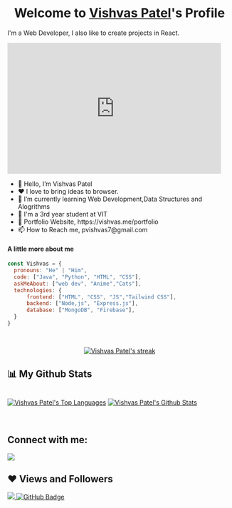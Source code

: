 <p align="center">
  <h1 align="center">Welcome to <a href="https://github.com/vishvas01">Vishvas Patel</a>'s Profile </h1>
</p>

<p> I'm a Web Developer, I also like to create projects in React.</p>
<iframe src="https://giphy.com/embed/Q2T7BXRiDFPJcPoA7Z" width="480" height="294" frameBorder="0" class="giphy-embed" allowFullScreen></iframe><p><a href="https://giphy.com/stickers/bringglobal-work-computer-laptop-Q2T7BXRiDFPJcPoA7Z"></a></p>
<ul>
  <li>👋 Hello, I’m Vishvas Patel</li>
  <li>❤️ I love to bring ideas to browser.</li>
  <li>🌱 I’m currently learning Web Development,Data Structures and Alogrithms</li>
  <li>💼 I'm a 3rd year student at VIT</li>
  <li>🧐 Portfolio Website, https://vishvas.me/portfolio</li>
  <li>📫 How to Reach me, pvishvas7@gmail.com</li>

  
</ul>

#### A little more about me
```javascript
const Vishvas = {
  pronouns: "He" | "Him",
  code: ["Java", "Python", "HTML", "CSS"],
  askMeAbout: ["web dev", "Anime","Cats"],
  technologies: {
      frontend: ["HTML", "CSS", "JS","Tailwind CSS"],
      backend: ["Node,js", "Express.js"],
      database: ["MongoDB", "Firebase"],
  }
}
```

<br/>

<p align="center">
    <a href="https://streak-stats.demolab.com?user=vishvas01&theme=dark">
        <img title="🔥 Get streak stats for your profile at git.io/streak-stats" alt="Vishvas Patel's streak" src="https://streak-stats.demolab.com?user=vishvas01&theme=dark"/>
    </a>
</p>

## 📊 My Github Stats

  <br/>
    <a href="https://github.com/vishvas01/github-readme-stats"><img alt="Vishvas Patel's Top Languages" src="https://github-readme-stats.vercel.app/api/top-langs/?username=vishvas01&langs_count=8&count_private=true&layout=compact&theme=react&hide_border=true&bg_color=0D1117" /></a>
    <a href="https://github.com/vishvas01/github-readme-stats"><img alt="Vishvas Patel's Github Stats" src="https://github-readme-stats.vercel.app/api?username=vishvas01&show_icons=true&count_private=true&theme=react&hide_border=true&bg_color=0D1117" /></a>

  <br/>
 


<br/>
<br/>

## Connect with me:
<p align="left">

<a href = "https://www.linkedin.com/in/vishvas-patel-6834781a0/"><img src="https://img.icons8.com/fluent/48/000000/linkedin.png"/></a>



</p>

## ❤ Views and Followers
<a href="https://github.com/vishvas01/github-profile-views-counter">
    <img src="https://komarev.com/ghpvc/?username=vishvas01">
</a>
<a href="https://github.com/vishvas01?tab=followers"><img src="https://img.shields.io/github/followers/vishvas01?label=Followers&style=social" alt="GitHub Badge"></a>
